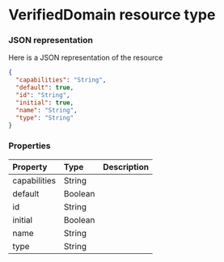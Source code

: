 # VerifiedDomain resource type



### JSON representation

Here is a JSON representation of the resource

```json
{
  "capabilities": "String",
  "default": true,
  "id": "String",
  "initial": true,
  "name": "String",
  "type": "String"
}

```
### Properties
| Property	   | Type	|Description|
|:---------------|:--------|:----------|
|capabilities|String||
|default|Boolean||
|id|String||
|initial|Boolean||
|name|String||
|type|String||
<!-- uuid: 6f7f8545-beb5-429a-9246-83512af34c4d\n2015-10-09 15:13:52 UTC -->